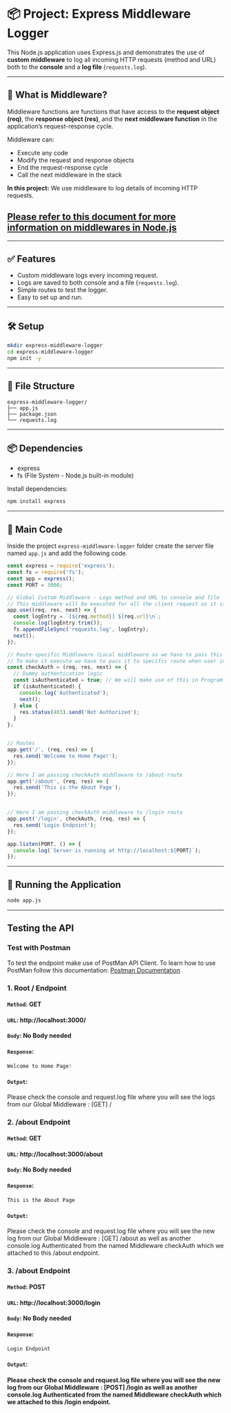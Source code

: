 
# 📦 Project: Express Middleware Logger

This Node.js application uses Express.js and demonstrates the use of **custom middleware** to log all incoming HTTP requests (method and URL) both to the **console** and a **log file** (`requests.log`).

---

## 🧠 What is Middleware?

Middleware functions are functions that have access to the **request object (req)**, the **response object (res)**, and the **next middleware function** in the application’s request-response cycle.

Middleware can:

- Execute any code
- Modify the request and response objects
- End the request-response cycle
- Call the next middleware in the stack

**In this project:** We use middleware to log details of incoming HTTP requests.

## [Please refer to this document for more information on middlewares in Node.js](../../Day-2%20Express.js%20&%20REST%20API%20Development//Middleware.md)
---

## ✅ Features

- Custom middleware logs every incoming request.
- Logs are saved to both console and a file (`requests.log`).
- Simple routes to test the logger.
- Easy to set up and run.

---

## 🛠️ Setup

```bash
mkdir express-middleware-logger
cd express-middleware-logger
npm init -y
```

---

## 🧾 File Structure

```
express-middleware-logger/
├── app.js
├── package.json
└── requests.log
```
---

## 📦 Dependencies

- express
- fs (File System - Node.js built-in module)

Install dependencies:

```bash
npm install express
```

---

## 📁 Main Code
Inside the project `express-middleware-logger` folder create the server file named `app.js` and add the following code.

```javascript
const express = require('express');
const fs = require('fs');
const app = express();
const PORT = 3000;

// Global Custom Middleware - Logs method and URL to console and file
// This middleware will be executed for all the client request as it is Global
app.use((req, res, next) => {
  const logEntry = `[${req.method}] ${req.url}\n`;
  console.log(logEntry.trim());
  fs.appendFileSync('requests.log', logEntry);
  next();
});

// Route-specific Middleware (Local middleware as we have to pass this to specific route)
// To make it execute we have to pass it to specific route when user invokes that route then only this middleware will execute.
const checkAuth = (req, res, next) => {
  // Dummy authentication logic
  const isAuthenticated = true; // We will make use of this in Program 8: Authentication with JWT
  if (isAuthenticated) {
    console.log('Authenticated');
    next();
  } else {
    res.status(403).send('Not Authorized');
  }
};


// Routes
app.get('/', (req, res) => {
  res.send('Welcome to Home Page!');
});

// Here I am passing checkAuth middleware to /about route
app.get('/about', (req, res) => {
  res.send('This is the About Page');
});


// Here I am passing checkAuth middleware to /login route
app.post('/login', checkAuth, (req, res) => {
  res.send('Login Endpoint');
});

app.listen(PORT, () => {
  console.log(`Server is running at http://localhost:${PORT}`);
});
```

---
## 🚀 Running the Application

```bash
node app.js
```
---

## Testing the API

### Test with Postman
To test the endpoint make use of PostMan API Client. To learn how to use PostMan follow this documentation: [Postman Documentation](../../Postman.md)
### 1. Root / Endpoint

#### `Method`: GET
#### `URL`: http://localhost:3000/
#### `Body`: No Body needed
#### `Response`: 
```js
Welcome to Home Page!
```
#### `Output`: 
Please check the console and request.log file where you will see the logs from our Global Middleware : [GET] /


### 2. /about Endpoint

#### `Method`: GET

#### `URL`: http://localhost:3000/about

#### `Body`: No Body needed

#### `Response`: 
```js
This is the About Page
```
#### `Output`: 
Please check the console and request.log file where you will see the new log from our Global Middleware : [GET] /about as well as another console.log Authenticated from the named Middleware checkAuth which we attached to this /about endpoint. 


### 3. /about Endpoint

#### `Method`: POST
#### `URL`: http://localhost:3000/login
#### `Body`: No Body needed
#### `Response`: 
```js
Login Endpoint
```
#### `Output`: 
#### Please check the console and request.log file where you will see the new log from our Global Middleware : [POST] /login as well as another console.log Authenticated from the named Middleware checkAuth which we attached to this /login endpoint. 


